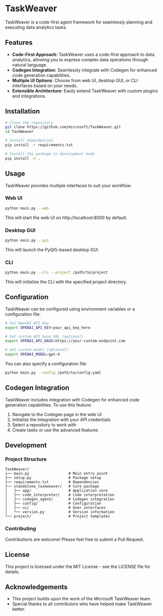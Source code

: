 # TaskWeaver

TaskWeaver is a code-first agent framework for seamlessly planning and executing data analytics tasks.

## Features

- **Code-First Approach**: TaskWeaver uses a code-first approach to data analytics, allowing you to express complex data operations through natural language.
- **Codegen Integration**: Seamlessly integrate with Codegen for enhanced code generation capabilities.
- **Multiple UI Options**: Choose from web UI, desktop GUI, or CLI interfaces based on your needs.
- **Extensible Architecture**: Easily extend TaskWeaver with custom plugins and integrations.

## Installation

```bash
# Clone the repository
git clone https://github.com/microsoft/TaskWeaver.git
cd TaskWeaver

# Install dependencies
pip install -r requirements.txt

# Install the package in development mode
pip install -e .
```

## Usage

TaskWeaver provides multiple interfaces to suit your workflow:

### Web UI

```bash
python main.py --web
```

This will start the web UI on http://localhost:8000 by default.

### Desktop GUI

```bash
python main.py --gui
```

This will launch the PyQt5-based desktop GUI.

### CLI

```bash
python main.py --cli --project /path/to/project
```

This will initialize the CLI with the specified project directory.

## Configuration

TaskWeaver can be configured using environment variables or a configuration file:

```bash
# Set OpenAI API key
export OPENAI_API_KEY=your_api_key_here

# Set custom API base URL (optional)
export OPENAI_API_BASE=https://your-custom-endpoint.com

# Set custom model (optional)
export OPENAI_MODEL=gpt-4
```

You can also specify a configuration file:

```bash
python main.py --config /path/to/config.yaml
```

## Codegen Integration

TaskWeaver includes integration with Codegen for enhanced code generation capabilities. To use this feature:

1. Navigate to the Codegen page in the web UI
2. Initialize the integration with your API credentials
3. Select a repository to work with
4. Create tasks or use the advanced features

## Development

### Project Structure

```
TaskWeaver/
├── main.py                  # Main entry point
├── setup.py                 # Package setup
├── requirements.txt         # Dependencies
├── standalone_taskweaver/   # Core package
│   ├── app/                 # Application core
│   ├── code_interpreter/    # Code interpretation
│   ├── codegen_agent/       # Codegen integration
│   ├── config/              # Configuration
│   ├── ui/                  # User interfaces
│   └── version.py           # Version information
└── project/                 # Project templates
```

### Contributing

Contributions are welcome! Please feel free to submit a Pull Request.

## License

This project is licensed under the MIT License - see the LICENSE file for details.

## Acknowledgements

- This project builds upon the work of the Microsoft TaskWeaver team.
- Special thanks to all contributors who have helped make TaskWeaver better.


